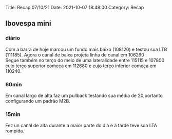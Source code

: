 Title: Recap 07/10/21
Date: 2021-10-07 18:48:00
Category: Recap

## Ibovespa mini
### diário 
Com a barra de hoje marcou um fundo mais baixo (108120) e testou sua LTB (111185). Agora o canal de baixa projeta linha de canal em 106260 .  
Segue também no terço do meio de uma lateralidade entre 115115 e 107800 cujo terço superior começa em 112680 e cujo terço inferior começa em 110240.  
### 60min
Em canal largo de  alta faz um pullback testando sua média de 20,portanto configurando um padrão M2B.

### 15min
Fez un canal de alta durante a maior parte do dia e à tarde teve sua LTA rompida.




